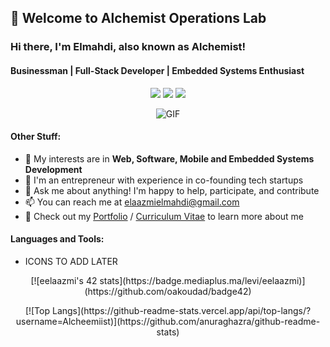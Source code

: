 ## 👋 Welcome to Alchemist Operations Lab

### Hi there, I'm Elmahdi, also known as Alchemist!
#### Businessman | Full-Stack Developer | Embedded Systems Enthusiast

<p align="center">
  <a href="https://www.linkedin.com/in/elmahdielaazmi/"><img src="https://img.icons8.com/color/48/000000/linkedin.png"/></a>
  <a href="https://www.instagram.com/elmahdielaazmi/"><img src="https://img.icons8.com/color/48/000000/instagram-new.png"/></a>
  <a href="https://www.facebook.com/elmahdielaazmi"><img src="https://img.icons8.com/color/48/000000/facebook-new.png"/></a>
</p>

<p align="center">
  <img alt="GIF" src="https://i.pinimg.com/originals/68/f3/ff/68f3ff8ddc1699f6234abee4e1d58dd9.gif" />
</p>

#### Other Stuff:

- 🤔 My interests are in **Web, Software, Mobile and Embedded Systems Development**
- 💼 I'm an entrepreneur with experience in co-founding tech startups
- 💬 Ask me about anything! I'm happy to help, participate, and contribute
- 📫 You can reach me at elaazmielmahdi@gmail.com
- 📝 Check out my [Portfolio](https://alcheemiist.github.io/E-Portfolio/) / [Curriculum Vitae](https://www.google.com/cv) to learn more about me

#### Languages and Tools:

- ICONS TO ADD LATER

<p align="center">
  [![eelaazmi's 42 stats](https://badge.mediaplus.ma/levi/eelaazmi)](https://github.com/oakoudad/badge42)
</p>

<p align="center">
  [![Top Langs](https://github-readme-stats.vercel.app/api/top-langs/?username=Alcheemiist)](https://github.com/anuraghazra/github-readme-stats)
  </p>
